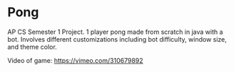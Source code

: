 # Pong
AP CS Semester 1 Project.  1 player pong made from scratch in java with a bot.  Involves different customizations including bot difficulty, window size, and theme color. 

Video of game:
https://vimeo.com/310679892
